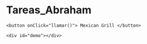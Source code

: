 Tareas_Abraham
==============
<!doctype html>
<html>
<head>
<meta charset="utf-8">
<title>Ciclos</title>

<style type="text/css" media="screen">

	.marca{
		float:left;
		width:120px;
		height: 40px;
		line-height: 40px;
		text-align: center;
		background:#F36;
		color: #000;
		margin: 5px;
	}

</style>


</head>

<body>

	<button onClick="llamar()"> Mexican Grill </button>
    
    <div id="demo"></div>
    
    
  

<script type="text/javascript" charset="utf-8">
	
	function llamar(){
		comida = ["Tacos", "Enchiladas", "Pozole", "Quesadillas", "Chilaquiles", "Guacamole"];
		
		var text = "";
		
		for (i = 0; i < comida.length; i++) { 
			text += "<div class='marca'>" + comida[i] + "</div>";
			
		}
		document.getElementById("demo").innerHTML = text;
	};
	
</script>

</body>
</html>
